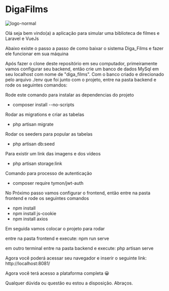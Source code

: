 # DigaFilms
![logo-normal](https://user-images.githubusercontent.com/96576551/196933113-a9b83c40-5af1-44d1-b9ec-6e0c4cc4cf4a.png)

Olá seja bem vindo(a) a aplicação para simular uma biblioteca de filmes e Laravel e VueJs

Abaixo existe o passo a passo de como baixar o sistema Diga_Films e fazer ele funcionar em sua máquina

Após fazer o clone deste repositório em seu computador, primeiramente vamos configurar seu backend, então crie um banco de dados MySql em seu localhost com nome de "diga_films". 
Com o banco criado e direcionado pelo arquivo ./env que foi junto com o projeto, entre na pasta backend e rode os seguintes comandos:

Rode este comando para instalar as dependencias do projeto
- composer install --no-scripts

Rodar as migrations e criar as tabelas
- php artisan migrate

Rodar os seeders para popular as tabelas
- php artisan db:seed

Para existir um link das imagens e dos vídeos
- php artisan storage:link 

Comando para processo de autenticação
- composer require tymon/jwt-auth


No Próximo passo vamos configurar o frontend, então entre na pasta frontend e rode os seguintes comandos
- npm install
- npm install js-cookie 
- npm install axios

Em seguida vamos colocar o projeto para rodar

entre na pasta frontend e execute: npm run serve

em outro terminal entre na pasta backend e execute: php artisan serve

Agora você poderá acessar seu navegador e inserir o seguinte link: http://localhost:8081/

Agora você terá acesso a plataforma completa &#128512;

Qualquer dúvida ou questão eu estou a disposição.
Abraços.

